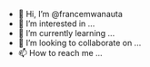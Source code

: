 - 👋 Hi, I’m @francemwanauta
- 👀 I’m interested in ...
- 🌱 I’m currently learning ...
- 💞️ I’m looking to collaborate on ...
- 📫 How to reach me ...

<!---
francemwanauta/francemwanauta is a ✨ special ✨ repository because its `README.md` (this file) appears on your GitHub profile.
You can click the Preview link to take a look at your changes.
--->
